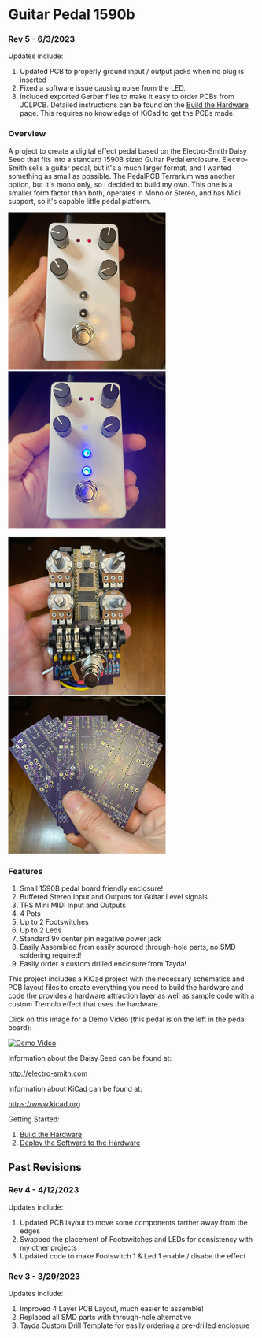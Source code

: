 # Guitar Pedal 1590b

### Rev 5 - 6/3/2023

Updates include:
1. Updated PCB to properly ground input / output jacks when no plug is inserted
2. Fixed a software issue causing noise from the LED.
3. Included exported Gerber files to make it easy to order PCBs from JCLPCB. Detailed instructions can be found on the [Build the Hardware](docs/README.md) page. This requires no knowledge of KiCad to get the PCBs made.

### Overview

A project to create a digital effect pedal based on the Electro-Smith Daisy Seed that fits into a standard 1590B sized Guitar Pedal enclosure. Electro-Smith sells a guitar pedal, but it's a much larger format, and I wanted something as small as possible.  The PedalPCB Terrarium was another option, but it's mono only, so I decided to build my own. This one is a smaller form factor than both, operates in Mono or Stereo, and has Midi support, so it's capable little pedal platform.

![FinalProduct](docs/images/FinalProduct.png) ![Backside](docs/images/Alive.png)

![CircuitBoard](docs/images/CircuitBoard.png) ![PCBs](docs/images/PCBs.png)

### Features

1. Small 1590B pedal board friendly enclosure!
2. Buffered Stereo Input and Outputs for Guitar Level signals
3. TRS Mini MIDI Input and Outputs
4. 4 Pots
5. Up to 2 Footswitches
6. Up to 2 Leds
7. Standard 9v center pin negative power jack
8. Easily Assembled from easily sourced through-hole parts, no SMD soldering required!
9. Easily order a custom drilled enclosure from Tayda!

This project includes a KiCad project with the necessary schematics and PCB layout files to create everything you need to build the hardware and code the provides a hardware attraction layer as well as sample code with a custom Tremolo effect that uses the hardware.

Click on this image for a Demo Video (this pedal is on the left in the pedal board):

[![Demo Video](https://img.youtube.com/vi/ZkLnS43acQo/0.jpg)](https://www.youtube.com/watch?v=ZkLnS43acQo)

Information about the Daisy Seed can be found at:

http://electro-smith.com

Information about KiCad can be found at:

https://www.kicad.org

Getting Started:

1. [Build the Hardware](docs/README.md)
2. [Deploy the Software to the Hardware](src/README.md)

## Past Revisions
### Rev 4 - 4/12/2023

Updates include:
1. Updated PCB layout to move some components farther away from the edges
2. Swapped the placement of Footswitches and LEDs for consistency with my other projects 
3. Updated code to make Footswitch 1 & Led 1 enable / disabe the effect

### Rev 3 - 3/29/2023

Updates include:
1. Improved 4 Layer PCB Layout, much easier to assemble!
2. Replaced all SMD parts with through-hole alternative
3. Tayda Custom Drill Template for easily ordering a pre-drilled enclosure

